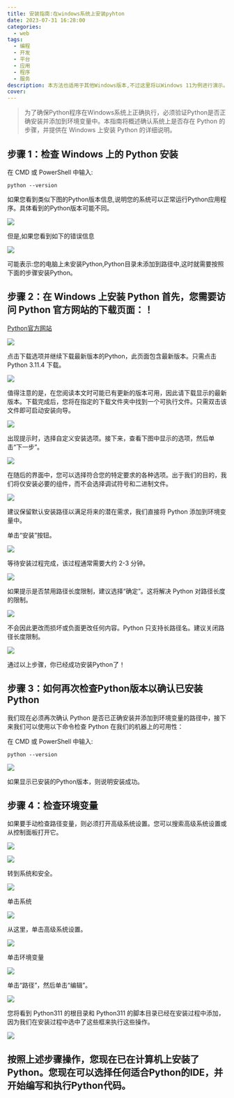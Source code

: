 ```yaml
---
title: 安装指南:在windows系统上安装pyhton
date: 2023-07-31 16:28:00
categories:
  - web
tags:
  - 编程
  - 开发
  - 平台
  - 应用
  - 程序
  - 服务
description: 本方法也适用于其他Windows版本,不过这里将以Windows 11为例进行演示。
cover: 
---
```


> 为了确保Python程序在Windows系统上正确执行，必须验证Python是否正确安装并添加到环境变量中。本指南将概述确认系统上是否存在 Python 的步骤，并提供在 Windows 上安装 Python 的详细说明。

## 步骤  1：检查 Windows 上的 Python 安装

在 CMD 或 PowerShell 中输入:

    python --version

如果您看到类似下图的Python版本信息,说明您的系统可以正常运行Python应用程序。具体看到的Python版本可能不同。

![](https://s2.loli.net/2023/07/31/8ASyPJqvr1KxpF4.png)

但是,如果您看到如下的错误信息

![](https://s2.loli.net/2023/07/31/vMaYlzecJgbCBt7.png)

可能表示:您的电脑上未安装Python,Python目录未添加到路径中,这时就需要按照下面的步骤安装Python。

 ## 步骤 2：在 Windows 上安装 Python 首先，您需要访问 Python 官方网站的下载页面：！ 
[Python官方网站](https://www.python.org/) 

![](https://s2.loli.net/2023/07/31/9cVQtI3reZMhHBd.png)

点击下载选项并继续下载最新版本的Python，此页面包含最新版本。只需点击 Python 3.11.4 下载。

![](https://s2.loli.net/2023/07/31/KP2BsfJFIMlVYtE.png)

值得注意的是，在您阅读本文时可能已有更新的版本可用，因此请下载显示的最新版本。下载完成后，您将在指定的下载文件夹中找到一个可执行文件。只需双击该文件即可启动安装向导。

![](https://s2.loli.net/2023/07/31/P7nT2KqtyAcSfVv.png)

出现提示时，选择自定义安装选项。接下来，查看下图中显示的选项，然后单击“下一步”。

![](https://s2.loli.net/2023/07/31/y5HVu96SU8ljYBZ.png)

在随后的界面中，您可以选择符合您的特定要求的各种选项。出于我们的目的，我们将仅安装必要的组件，而不会选择调试符号和二进制文件。

![](https://s2.loli.net/2023/07/31/RDXYBIQzU8SCqOe.png)

建议保留默认安装路径以满足将来的潜在需求，我们直接将 Python 添加到环境变量中。

单击“安装”按钮。

![](https://s2.loli.net/2023/07/31/MtcBeFTxgkXQjDJ.png)

等待安装过程完成，该过程通常需要大约 2-3 分钟。

![](https://s2.loli.net/2023/07/31/KJESbHhdy9RuaW8.png)

如果提示是否禁用路径长度限制，建议选择“确定”。这将解决 Python 对路径长度的限制。

![](https://s2.loli.net/2023/07/31/uoAFiKjyBEM9rNl.png)

不会因此更改而损坏或负面更改任何内容。Python 只支持长路径名。建议关闭路径长度限制。

![](https://s2.loli.net/2023/07/31/xIRmsXg14PWwchY.png)

通过以上步骤，你已经成功安装Python了！

## 步骤 3：如何再次检查Python版本以确认已安装Python

我们现在必须再次确认 Python 是否已正确安装并添加到环境变量的路径中，接下来我们可以使用以下命令检查 Python 在我们的机器上的可用性：

在 CMD 或 PowerShell 中输入:

    python --version

![](https://s2.loli.net/2023/07/31/8ASyPJqvr1KxpF4.png)

如果显示已安装的Python版本，则说明安装成功。

## 步骤 4：检查环境变量

如果要手动检查路径变量，则必须打开高级系统设置。您可以搜索高级系统设置或从控制面板打开它。

![](https://s2.loli.net/2023/07/31/CFqkbMfY9dtrpAL.png)

![](https://s2.loli.net/2023/07/31/HmxMlwysBXVST5q.png)

转到系统和安全。

![](https://s2.loli.net/2023/07/31/8dGPHD1soyEKh2b.png)

单击系统

![](https://s2.loli.net/2023/07/31/EYC6Jo1wU4k7bM5.png)

从这里，单击高级系统设置。

![](https://s2.loli.net/2023/07/31/HjdrIlhnJZYxibk.png)

单击环境变量

![](https://s2.loli.net/2023/07/31/ifysomuwQCHgzGa.png)

单击“路径”，然后单击“编辑”。

![](https://s2.loli.net/2023/07/31/6PWmDA2svhHLi9C.png)

您将看到 Python311 的根目录和 Python311 的脚本目录已经在安装过程中添加，因为我们在安装过程中选中了这些框来执行这些操作。

![](https://s2.loli.net/2023/07/31/Oex6UmDJrHiE2SK.png)

## 按照上述步骤操作，您现在已在计算机上安装了 Python。您现在可以选择任何适合Python的IDE，并开始编写和执行Python代码。


